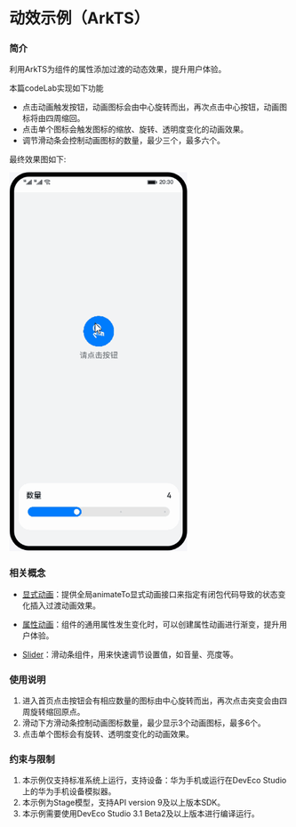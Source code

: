 # 动效示例（ArkTS）
### 简介
利用ArkTS为组件的属性添加过渡的动态效果，提升用户体验。
 
本篇codeLab实现如下功能
- 点击动画触发按钮，动画图标会由中心旋转而出，再次点击中心按钮，动画图标将由四周缩回。
- 点击单个图标会触发图标的缩放、旋转、透明度变化的动画效果。
- 调节滑动条会控制动画图标的数量，最少三个，最多六个。
 
最终效果图如下:
 
![image](screenshots/animation.gif)
 
### 相关概念 
 
- [显式动画](https://developer.harmonyos.com/cn/docs/documentation/doc-references/ts-explicit-animation-0000001281480722)：提供全局animateTo显式动画接口来指定有闭包代码导致的状态变化插入过渡动画效果。
 
- [属性动画](https://developer.harmonyos.com/cn/docs/documentation/doc-references/ts-animatorproperty-0000001333321185)：组件的通用属性发生变化时，可以创建属性动画进行渐变，提升用户体验。
 
- [Slider](https://developer.harmonyos.com/cn/docs/documentation/doc-references/ts-basic-components-slider-0000001281201142)：滑动条组件，用来快速调节设置值，如音量、亮度等。
 
### 使用说明
1. 进入首页点击按钮会有相应数量的图标由中心旋转而出，再次点击突变会由四周旋转缩回原点。
2. 滑动下方滑动条控制动画图标数量，最少显示3个动画图标，最多6个。
3. 点击单个图标会有旋转、透明度变化的动画效果。
 
 
### 约束与限制
1. 本示例仅支持标准系统上运行，支持设备：华为手机或运行在DevEco Studio上的华为手机设备模拟器。
2. 本示例为Stage模型，支持API version 9及以上版本SDK。
3. 本示例需要使用DevEco Studio 3.1 Beta2及以上版本进行编译运行。